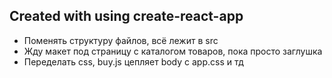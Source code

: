 ## Created with using  create-react-app
- Поменять структуру файлов, всё лежит в src
- Жду макет под страницу с каталогом товаров, пока просто заглушка
- Переделать css, buy.js цепляет body с app.css и тд 

